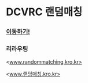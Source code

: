 # DCVRC 랜덤매칭
### [이동하기!](https://randommatching.pages.dev/)
### 리라우팅
<www.randommatching.kro.kr>

<www.랜덤매칭.kro.kr>


